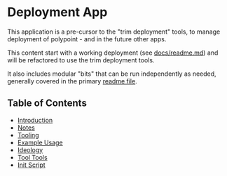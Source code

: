 # Deployment App

This application is a pre-cursor to the "trim deployment" tools, to manage deployment of polypoint - and in the future other apps.

This content start with a working deployment (see [docs/readme.md](./docs/readme.md)) and will be refactored to use the trim deployment tools.

It also includes modular "bits" that can be run independently as needed, generally covered in the primary [readme file](./docs/bits/readme.md).

## Table of Contents

- [Introduction](./docs/introduction.md)
- [Notes](./docs/notes.md)
- [Tooling](./docs/tooling.md)
- [Example Usage](./docs/example-usage.md)
- [Ideology](./docs/ideology.md)
- [Tool Tools](./docs/tool-tools.md)
- [Init Script](./docs/init-script.md)

